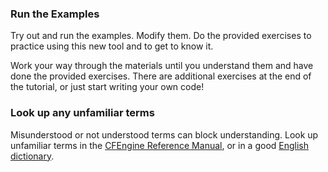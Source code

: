 ### Run the Examples

Try out and run the examples. Modify them. Do the provided
exercises to practice using this new tool and to get to know
it.

Work your way through the materials until you understand them
and have done the provided exercises. There are additional
exercises at the end of the tutorial, or just start writing
your own code!

### Look up any unfamiliar terms
Misunderstood or not understood terms can block understanding.
Look up unfamiliar terms in the [CFEngine Reference Manual](http://docs.cfengine.com), or in a good [English dictionary](http://www.onelook.com).
